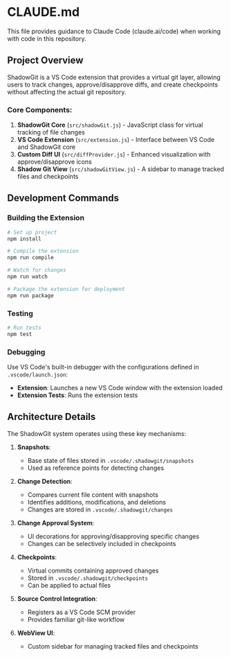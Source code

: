# CLAUDE.md

This file provides guidance to Claude Code (claude.ai/code) when working with code in this repository.

## Project Overview

ShadowGit is a VS Code extension that provides a virtual git layer, allowing users to track changes, approve/disapprove diffs, and create checkpoints without affecting the actual git repository.

### Core Components:

1. **ShadowGit Core** (`src/shadowGit.js`) - JavaScript class for virtual tracking of file changes
2. **VS Code Extension** (`src/extension.js`) - Interface between VS Code and ShadowGit core
3. **Custom Diff UI** (`src/diffProvider.js`) - Enhanced visualization with approve/disapprove icons
4. **Shadow Git View** (`src/shadowGitView.js`) - A sidebar to manage tracked files and checkpoints

## Development Commands

### Building the Extension

```bash
# Set up project
npm install

# Compile the extension
npm run compile

# Watch for changes
npm run watch 

# Package the extension for deployment
npm run package
```

### Testing

```bash
# Run tests
npm test
```

### Debugging

Use VS Code's built-in debugger with the configurations defined in `.vscode/launch.json`:
- **Extension**: Launches a new VS Code window with the extension loaded
- **Extension Tests**: Runs the extension tests

## Architecture Details

The ShadowGit system operates using these key mechanisms:

1. **Snapshots**: 
   - Base state of files stored in `.vscode/.shadowgit/snapshots`
   - Used as reference points for detecting changes

2. **Change Detection**: 
   - Compares current file content with snapshots
   - Identifies additions, modifications, and deletions
   - Changes are stored in `.vscode/.shadowgit/changes`

3. **Change Approval System**:
   - UI decorations for approving/disapproving specific changes
   - Changes can be selectively included in checkpoints

4. **Checkpoints**:
   - Virtual commits containing approved changes
   - Stored in `.vscode/.shadowgit/checkpoints`
   - Can be applied to actual files

5. **Source Control Integration**:
   - Registers as a VS Code SCM provider
   - Provides familiar git-like workflow

6. **WebView UI**:
   - Custom sidebar for managing tracked files and checkpoints